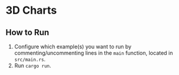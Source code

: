 # 3D Charts

## How to Run

1. Configure which example(s) you want to run by commenting/uncommenting lines in the `main` function, located in `src/main.rs`.
2. Run `cargo run`.